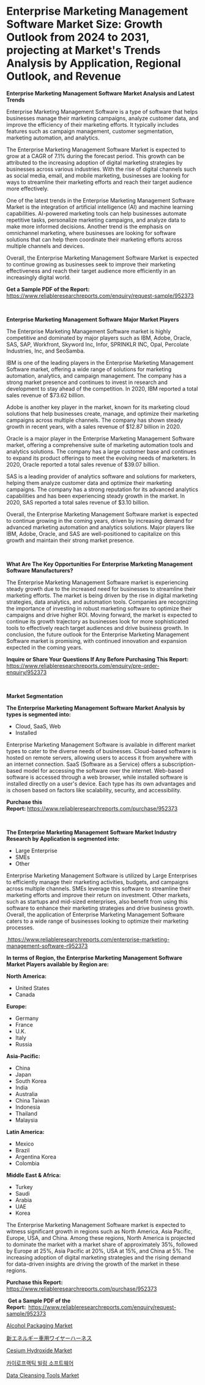 <p><h1>Enterprise Marketing Management Software Market Size: Growth Outlook from 2024 to 2031, projecting at Market's Trends Analysis by Application, Regional Outlook, and Revenue</h1></p><p><strong>Enterprise Marketing Management Software Market Analysis and Latest Trends</strong></p>
<p><p>Enterprise Marketing Management Software is a type of software that helps businesses manage their marketing campaigns, analyze customer data, and improve the efficiency of their marketing efforts. It typically includes features such as campaign management, customer segmentation, marketing automation, and analytics.</p><p>The Enterprise Marketing Management Software Market is expected to grow at a CAGR of 7.1% during the forecast period. This growth can be attributed to the increasing adoption of digital marketing strategies by businesses across various industries. With the rise of digital channels such as social media, email, and mobile marketing, businesses are looking for ways to streamline their marketing efforts and reach their target audience more effectively.</p><p>One of the latest trends in the Enterprise Marketing Management Software Market is the integration of artificial intelligence (AI) and machine learning capabilities. AI-powered marketing tools can help businesses automate repetitive tasks, personalize marketing campaigns, and analyze data to make more informed decisions. Another trend is the emphasis on omnichannel marketing, where businesses are looking for software solutions that can help them coordinate their marketing efforts across multiple channels and devices.</p><p>Overall, the Enterprise Marketing Management Software Market is expected to continue growing as businesses seek to improve their marketing effectiveness and reach their target audience more efficiently in an increasingly digital world.</p></p>
<p><strong>Get a Sample PDF of the Report:&nbsp;</strong> <a href="https://www.reliableresearchreports.com/enquiry/request-sample/952373">https://www.reliableresearchreports.com/enquiry/request-sample/952373</a></p>
<p>&nbsp;</p>
<p><strong>Enterprise Marketing Management Software Major Market Players</strong></p>
<p><p>The Enterprise Marketing Management Software market is highly competitive and dominated by major players such as IBM, Adobe, Oracle, SAS, SAP, Workfront, Skyword Inc, Infor, SPRINKLR INC, Opal, Percolate Industries, Inc, and SeoSamba.</p><p>IBM is one of the leading players in the Enterprise Marketing Management Software market, offering a wide range of solutions for marketing automation, analytics, and campaign management. The company has a strong market presence and continues to invest in research and development to stay ahead of the competition. In 2020, IBM reported a total sales revenue of $73.62 billion.</p><p>Adobe is another key player in the market, known for its marketing cloud solutions that help businesses create, manage, and optimize their marketing campaigns across multiple channels. The company has shown steady growth in recent years, with a sales revenue of $12.87 billion in 2020.</p><p>Oracle is a major player in the Enterprise Marketing Management Software market, offering a comprehensive suite of marketing automation tools and analytics solutions. The company has a large customer base and continues to expand its product offerings to meet the evolving needs of marketers. In 2020, Oracle reported a total sales revenue of $39.07 billion.</p><p>SAS is a leading provider of analytics software and solutions for marketers, helping them analyze customer data and optimize their marketing campaigns. The company has a strong reputation for its advanced analytics capabilities and has been experiencing steady growth in the market. In 2020, SAS reported a total sales revenue of $3.10 billion.</p><p>Overall, the Enterprise Marketing Management Software market is expected to continue growing in the coming years, driven by increasing demand for advanced marketing automation and analytics solutions. Major players like IBM, Adobe, Oracle, and SAS are well-positioned to capitalize on this growth and maintain their strong market presence.</p></p>
<p>&nbsp;</p>
<p><strong>What Are The Key Opportunities For Enterprise Marketing Management Software Manufacturers?</strong></p>
<p><p>The Enterprise Marketing Management Software market is experiencing steady growth due to the increased need for businesses to streamline their marketing efforts. The market is being driven by the rise in digital marketing strategies, data analytics, and automation tools. Companies are recognizing the importance of investing in robust marketing software to optimize their campaigns and drive higher ROI. Moving forward, the market is expected to continue its growth trajectory as businesses look for more sophisticated tools to effectively reach target audiences and drive business growth. In conclusion, the future outlook for the Enterprise Marketing Management Software market is promising, with continued innovation and expansion expected in the coming years.</p></p>
<p><strong>Inquire or Share Your Questions If Any Before Purchasing This Report:</strong> <a href="https://www.reliableresearchreports.com/enquiry/pre-order-enquiry/952373">https://www.reliableresearchreports.com/enquiry/pre-order-enquiry/952373</a></p>
<p>&nbsp;</p>
<p><strong>Market Segmentation</strong></p>
<p><strong>The Enterprise Marketing Management Software Market Analysis by types is segmented into:</strong></p>
<p><ul><li>Cloud, SaaS, Web</li><li>Installed</li></ul></p>
<p><p>Enterprise Marketing Management Software is available in different market types to cater to the diverse needs of businesses. Cloud-based software is hosted on remote servers, allowing users to access it from anywhere with an internet connection. SaaS (Software as a Service) offers a subscription-based model for accessing the software over the internet. Web-based software is accessed through a web browser, while installed software is installed directly on a user's device. Each type has its own advantages and is chosen based on factors like scalability, security, and accessibility.</p></p>
<p><strong>Purchase this Report:&nbsp;</strong><a href="https://www.reliableresearchreports.com/purchase/952373">https://www.reliableresearchreports.com/purchase/952373</a></p>
<p>&nbsp;</p>
<p><strong>The Enterprise Marketing Management Software Market Industry Research by Application is segmented into:</strong></p>
<p><ul><li>Large Enterprise</li><li>SMEs</li><li>Other</li></ul></p>
<p><p>Enterprise Marketing Management Software is utilized by Large Enterprises to efficiently manage their marketing activities, budgets, and campaigns across multiple channels. SMEs leverage this software to streamline their marketing efforts and improve their return on investment. Other markets, such as startups and mid-sized enterprises, also benefit from using this software to enhance their marketing strategies and drive business growth. Overall, the application of Enterprise Marketing Management Software caters to a wide range of businesses looking to optimize their marketing processes.</p></p>
<p><a href="https://www.reliableresearchreports.com/enterprise-marketing-management-software-r952373">&nbsp;https://www.reliableresearchreports.com/enterprise-marketing-management-software-r952373</a></p>
<p><strong>In terms of Region, the Enterprise Marketing Management Software Market Players available by Region are:</strong></p>
<p>
    <p> <strong> North America: </strong>
        <ul>
            <li>United States</li>
            <li>Canada</li>
        </ul>
        </p> 
    <p> <strong> Europe: </strong>
        <ul>
            <li>Germany</li>
            <li>France</li>
            <li>U.K.</li>
            <li>Italy</li>
            <li>Russia</li>
        </ul>
        </p> 
    <p> <strong> Asia-Pacific: </strong>
        <ul>
            <li>China</li>
            <li>Japan</li>
            <li>South Korea</li>
            <li>India</li>
            <li>Australia</li>
            <li>China Taiwan</li>
            <li>Indonesia</li>
            <li>Thailand</li>
            <li>Malaysia</li>
        </ul>
        </p> 
    <p> <strong> Latin America: </strong>
        <ul>
            <li>Mexico</li>
            <li>Brazil</li>
            <li>Argentina Korea</li>
            <li>Colombia</li>
        </ul>
        </p> 
    <p> <strong> Middle East & Africa: </strong>
        <ul>
            <li>Turkey</li>
            <li>Saudi</li>
            <li>Arabia</li>
            <li>UAE</li>
            <li>Korea</li>
        </ul>
    </p>
    </p>
<p><p>The Enterprise Marketing Management Software market is expected to witness significant growth in regions such as North America, Asia Pacific, Europe, USA, and China. Among these regions, North America is projected to dominate the market with a market share of approximately 35%, followed by Europe at 25%, Asia Pacific at 20%, USA at 15%, and China at 5%. The increasing adoption of digital marketing strategies and the rising demand for data-driven insights are driving the growth of the market in these regions.</p></p>
<p><strong>Purchase this Report: </strong><a href="https://www.reliableresearchreports.com/purchase/952373">https://www.reliableresearchreports.com/purchase/952373</a></p>
<p>&nbsp;<strong>Get a Sample PDF of the Report:&nbsp;&nbsp;</strong><a href="https://www.reliableresearchreports.com/enquiry/request-sample/952373">https://www.reliableresearchreports.com/enquiry/request-sample/952373</a></p>
<p><strong></strong></p>
<p><p><a href="https://www.linkedin.com/pulse/alcohol-packaging-market-key-successful-business-strategy-forecast-igjye?trackingId=drUvdcpqY4mB7EKGhBMnSA%3D%3D">Alcohol Packaging Market</a></p><p><a href="https://github.com/oqoeusbvpadwjs08/Market-Research-Report-List-2/blob/main/330605554431.md">新エネルギー車用ワイヤーハーネス</a></p><p><a href="https://www.linkedin.com/pulse/cesium-hydroxide-market-size-reflecting-forecast-till-2031-type-mxe7e?trackingId=bXwaJYdxPkqHdQodP1yFgA%3D%3D">Cesium Hydroxide Market</a></p><p><a href="https://medium.com/@heatherelasquez5675/%EC%B2%B4%EC%9D%B4%EB%A1%9C%ED%94%84%EB%9E%99%ED%8B%B1-%EB%B9%8C%EB%A7%81-%EC%86%8C%ED%94%84%ED%8A%B8%EC%9B%A8%EC%96%B4-%EC%8B%9C%EC%9E%A5-%EA%B7%9C%EB%AA%A8-%EC%8B%9C%EC%9E%A5-%EC%A0%84%EB%A7%9D-%EB%B0%8F-%EC%8B%9C%EC%9E%A5-%EC%98%88%EC%B8%A1-2024%EB%85%84%EB%B6%80%ED%84%B0-2031%EB%85%84-7264c8dbb3aa">카이로프랙틱 빌링 소프트웨어</a></p><p><a href="https://github.com/RichRobinson5/Market-Research-Report-List-5/blob/main/data-cleansing-tools-market.md">Data Cleansing Tools Market</a></p></p>
